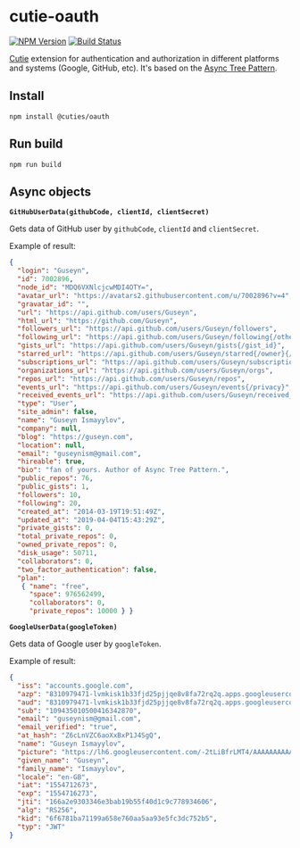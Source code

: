 # cutie-oauth

[![NPM Version](https://img.shields.io/npm/v/@cuties/oauth.svg)](https://npmjs.org/package/@cuties/oauth)
[![Build Status](https://travis-ci.com/Guseyn/cutie-oauth.svg?branch=master)](https://travis-ci.com/Guseyn/cutie-oauth)

[Cutie](https://github.com/Guseyn/cutie) extension for authentication and authorization in different platforms and systems (Google, GitHub, etc). It's based on the [Async Tree Pattern](https://github.com/Guseyn/async-tree-patern/blob/master/Async_Tree_Patern.pdf).

## Install

`npm install @cuties/oauth`

## Run build

`npm run build`

## Async objects

**`GitHubUserData(githubCode, clientId, clientSecret)`**

Gets data of GitHub user by `githubCode`, `clientId` and `clientSecret`.

Example of result:

```json
{ 
  "login": "Guseyn",
  "id": 7002896,
  "node_id": "MDQ6VXNlcjcwMDI4OTY=",
  "avatar_url": "https://avatars2.githubusercontent.com/u/7002896?v=4",
  "gravatar_id": "",
  "url": "https://api.github.com/users/Guseyn",
  "html_url": "https://github.com/Guseyn",
  "followers_url": "https://api.github.com/users/Guseyn/followers",
  "following_url": "https://api.github.com/users/Guseyn/following{/other_user}",
  "gists_url": "https://api.github.com/users/Guseyn/gists{/gist_id}",
  "starred_url": "https://api.github.com/users/Guseyn/starred{/owner}{/repo}",
  "subscriptions_url": "https://api.github.com/users/Guseyn/subscriptions",
  "organizations_url": "https://api.github.com/users/Guseyn/orgs",
  "repos_url": "https://api.github.com/users/Guseyn/repos",
  "events_url": "https://api.github.com/users/Guseyn/events{/privacy}",
  "received_events_url": "https://api.github.com/users/Guseyn/received_events",
  "type": "User",
  "site_admin": false,
  "name": "Guseyn Ismayylov",
  "company": null,
  "blog": "https://guseyn.com",
  "location": null,
  "email": "guseynism@gmail.com",
  "hireable": true,
  "bio": "fan of yours. Author of Async Tree Pattern.",
  "public_repos": 76,
  "public_gists": 1,
  "followers": 10,
  "following": 20,
  "created_at": "2014-03-19T19:51:49Z",
  "updated_at": "2019-04-04T15:43:29Z",
  "private_gists": 0,
  "total_private_repos": 0,
  "owned_private_repos": 0,
  "disk_usage": 50711,
  "collaborators": 0,
  "two_factor_authentication": false,
  "plan":
   { "name": "free",
     "space": 976562499,
     "collaborators": 0,
     "private_repos": 10000 } }
```

**`GoogleUserData(googleToken)`**

Gets data of Google user by `googleToken`.

Example of result:

```json
{ 
  "iss": "accounts.google.com",
  "azp": "8310979471-lvmkisk1b33fjd25pjjqe8v8fa72rq2q.apps.googleusercontent.com",
  "aud": "8310979471-lvmkisk1b33fjd25pjjqe8v8fa72rq2q.apps.googleusercontent.com",
  "sub": "109435010500416342870",
  "email": "guseynism@gmail.com",
  "email_verified": "true",
  "at_hash": "Z6cLnVZC6aoXxBxP1J4SgQ",
  "name": "Guseyn Ismayylov",
  "picture": "https://lh6.googleusercontent.com/-2tLiBfrLMT4/AAAAAAAAAAI/AAAAAAAAAy0/5hcq1rASuoQ/s96-c/photo.jpg",
  "given_name": "Guseyn",
  "family_name": "Ismayylov",
  "locale": "en-GB",
  "iat": "1554712673",
  "exp": "1554716273",
  "jti": "166a2e9303346e3bab19b55f40d1c9c778934606",
  "alg": "RS256",
  "kid": "6f6781ba71199a658e760aa5aa93e5fc3dc752b5",
  "typ": "JWT"
}
```
